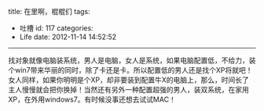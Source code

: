 title: 在里啊，棍棍们
tags:
  - 吐槽
id: 117
categories:
  - Life
date: 2012-11-14 14:52:52
---

找对象就像电脑装系统，男人是电脑，女人是系统，如果电脑配置低，不给力，装个win7带来华丽的同时，除了卡还是卡。所以配置低的男人还是找个XP将就吧！女人同样，如果你明明是个XP，却非要装到配置牛X的电脑上，那么，时间长了主人慢慢就会把你换掉！当然还有另外一种配置超强的男人，装双系统，在家用XP，在外用windows7。有时候没事还想去试试MAC！